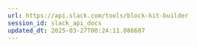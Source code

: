 ```yaml
---
url: https://api.slack.com/tools/block-kit-builder
session_id: slack_api_docs
updated_dt: 2025-03-27T00:24:11.086687
---
```



